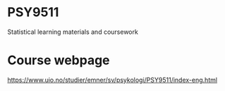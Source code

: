 # PSY9511
Statistical learning materials and coursework

# Course webpage
https://www.uio.no/studier/emner/sv/psykologi/PSY9511/index-eng.html

